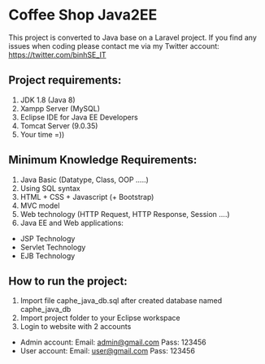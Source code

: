 # Coffee Shop Java2EE
This project is converted to Java base on a Laravel project. If you find any issues when coding please contact me via my Twitter account: https://twitter.com/binhSE_IT 
## Project requirements:
1. JDK 1.8 (Java 8)
2. Xampp Server (MySQL)
3. Eclipse IDE for Java EE Developers
4. Tomcat Server (9.0.35)
5. Your time =))
## Minimum Knowledge Requirements:
1. Java Basic (Datatype, Class, OOP .....)
2. Using SQL syntax 
2. HTML + CSS + Javascript (+ Bootstrap)
3. MVC model
4. Web technology (HTTP Request, HTTP Response, Session ....)
5. Java EE and Web applications:
- JSP Technology
- Servlet Technology
- EJB Technology
## How to run the project:
1. Import file caphe_java_db.sql after created database named caphe_java_db
2. Import project folder to your Eclipse workspace
3. Login to website with 2 accounts
- Admin account: Email: admin@gmail.com Pass: 123456
- User account: Email: user@gmail.com Pass: 123456
